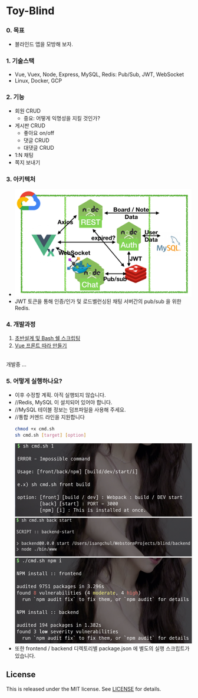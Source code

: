 # Toy-Blind

### 0. 목표
   - 블라인드 앱을 모방해 보자.
	
### 1. 기술스택
   - Vue, Vuex, Node, Express, MySQL, Redis: Pub/Sub, JWT, WebSocket
   - Linux, Docker, GCP

### 2. 기능
   - 회원 CRUD
       - 중요: 어떻게 익명성을 지킬 것인가?
   - 게시판 CRUD
       - 좋아요 on/off
       - 댓글 CRUD
       - 대댓글 CRUD
   - 1:N 채팅
   - 쪽지 보내기

### 3. 아키텍처
   -	<img src=".readmedoc/img/architecture.png" width="500" alt="architecture" />
   - JWT 토큰을 통해 인증/인가 및 로드벨런싱된 채팅 서버간의 pub/sub 을 위한 Redis.

### 4. 개발과정
   1. [초반설계 및 Bash 쉘 스크립팅](https://1ilsang.blog.me/221549601659)
   2. [Vue 프론트 따라 만들기](https://1ilsang.blog.me/221552922387)
   <br>
   개발중 ...

### 5. 어떻게 실행하나요?
   - 이후 수정할 계획. 아직 실행되지 않습니다.
   - //Redis, MySQL 이 설치되어 있어야 합니다.
   - //MySQL 테이블 정보는 덤프파일을 사용해 주세요.
   - //통합 커멘드 라인을 지원합니다
       ``` bash
       chmod +x cmd.sh
       sh cmd.sh [target] [option]
       ```
       <img src=".readmedoc/img/cmd1.png" width="500" alt="cmd1 png" />
       <img src=".readmedoc/img/cmd2.png" width="500" alt="cmd2 png" />
       <img src=".readmedoc/img/cmd3.png" width="500" alt="cmd3 png" />
   - 또한 frontend / backend 디렉토리별 package.json 에 별도의 실행 스크립트가 있습니다.


License
---
This is released under the MIT license. See [LICENSE](LICENSE) for details.

